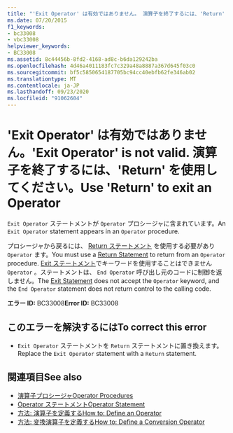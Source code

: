 ```yaml
---
title: "'Exit Operator' は有効ではありません。 演算子を終了するには、'Return' を使用してください。"
ms.date: 07/20/2015
f1_keywords:
- bc33008
- vbc33008
helpviewer_keywords:
- BC33008
ms.assetid: 8c44456b-8fd2-4168-ad8c-b6da129242ba
ms.openlocfilehash: 4d46a4011183fc7c329a48a8887a367d645f03c0
ms.sourcegitcommit: bf5c5850654187705bc94cc40ebfb62fe346ab02
ms.translationtype: MT
ms.contentlocale: ja-JP
ms.lasthandoff: 09/23/2020
ms.locfileid: "91062604"
---
```

# <a name="exit-operator-is-not-valid-use-return-to-exit-an-operator"></a><span data-ttu-id="7447d-103">'Exit Operator' は有効ではありません。</span><span class="sxs-lookup"><span data-stu-id="7447d-103">'Exit Operator' is not valid.</span></span> <span data-ttu-id="7447d-104">演算子を終了するには、'Return' を使用してください。</span><span class="sxs-lookup"><span data-stu-id="7447d-104">Use 'Return' to exit an Operator</span></span>

<span data-ttu-id="7447d-105">`Exit Operator` ステートメントが `Operator` プロシージャに含まれています。</span><span class="sxs-lookup"><span data-stu-id="7447d-105">An `Exit Operator` statement appears in an `Operator` procedure.</span></span>  
  
 <span data-ttu-id="7447d-106">プロシージャから戻るには、 [Return ステートメント](../language-reference/statements/return-statement.md) を使用する必要があり `Operator` ます。</span><span class="sxs-lookup"><span data-stu-id="7447d-106">You must use a [Return Statement](../language-reference/statements/return-statement.md) to return from an `Operator` procedure.</span></span> <span data-ttu-id="7447d-107">[Exit ステートメント](../language-reference/statements/exit-statement.md)でキーワードを使用することはできません `Operator` 。ステートメントは、 `End Operator` 呼び出し元のコードに制御を返しません。</span><span class="sxs-lookup"><span data-stu-id="7447d-107">The [Exit Statement](../language-reference/statements/exit-statement.md) does not accept the `Operator` keyword, and the `End Operator` statement does not return control to the calling code.</span></span>  
  
 <span data-ttu-id="7447d-108">**エラー ID:** BC33008</span><span class="sxs-lookup"><span data-stu-id="7447d-108">**Error ID:** BC33008</span></span>  
  
## <a name="to-correct-this-error"></a><span data-ttu-id="7447d-109">このエラーを解決するには</span><span class="sxs-lookup"><span data-stu-id="7447d-109">To correct this error</span></span>  
  
- <span data-ttu-id="7447d-110">`Exit Operator` ステートメントを `Return` ステートメントに置き換えます。</span><span class="sxs-lookup"><span data-stu-id="7447d-110">Replace the `Exit Operator` statement with a `Return` statement.</span></span>  
  
## <a name="see-also"></a><span data-ttu-id="7447d-111">関連項目</span><span class="sxs-lookup"><span data-stu-id="7447d-111">See also</span></span>

- [<span data-ttu-id="7447d-112">演算子プロシージャ</span><span class="sxs-lookup"><span data-stu-id="7447d-112">Operator Procedures</span></span>](../programming-guide/language-features/procedures/operator-procedures.md)
- [<span data-ttu-id="7447d-113">Operator ステートメント</span><span class="sxs-lookup"><span data-stu-id="7447d-113">Operator Statement</span></span>](../language-reference/statements/operator-statement.md)
- [<span data-ttu-id="7447d-114">方法: 演算子を定義する</span><span class="sxs-lookup"><span data-stu-id="7447d-114">How to: Define an Operator</span></span>](../programming-guide/language-features/procedures/how-to-define-an-operator.md)
- [<span data-ttu-id="7447d-115">方法: 変換演算子を定義する</span><span class="sxs-lookup"><span data-stu-id="7447d-115">How to: Define a Conversion Operator</span></span>](../programming-guide/language-features/procedures/how-to-define-a-conversion-operator.md)
